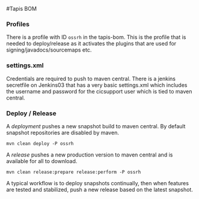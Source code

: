 #Tapis BOM


### Profiles

There is a profile with ID `ossrh` in the tapis-bom. This is the profile that is needed to deploy/release as it activates 
the plugins that are used for signing/javadocs/sourcemaps etc. 

### settings.xml

Credentials are required to push to maven central. There is a jenkins secretfile on Jenkins03 that has a very
basic settings.xml which includes the username and password for the cicsupport user which is tied to maven central. 


### Deploy / Release
A *deployment* pushes a new snapshot build to maven central. By default snapshot repositories are disabled by maven. 

    mvn clean deploy -P ossrh

A *release* pushes a new production version to maven central and is available for all to download.  
    
    mvn clean release:prepare release:perform -P ossrh

A typical workflow is to deploy snapshots continually, then when features are tested and stabilized, push a new
release based on the latest snapshot. 

